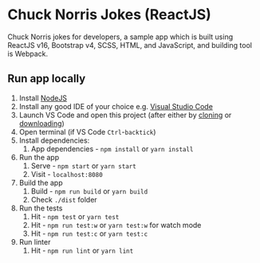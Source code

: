 # Chuck Norris Jokes (ReactJS)

Chuck Norris jokes for developers, a sample app which is built using ReactJS v16, Bootstrap v4, SCSS, HTML, and JavaScript, and building tool is Webpack.

## Run app locally

1.  Install [NodeJS](https://nodejs.org/en/download/)
1.  Install any good IDE of your choice e.g. [Visual Studio Code](https://code.visualstudio.com/)
1.  Launch VS Code and open this project (after either by [cloning](https://github.com/online-edu/react-norris.git) or [downloading](https://github.com/online-edu/react-norris/archive/master.zip))
1.  Open terminal (if VS Code `Ctrl`-`backtick`)
1.  Install dependencies:
    1.  App dependencies - `npm install` or `yarn install`
1.  Run the app
    1.  Serve - `npm start` or `yarn start`
    2.  Visit - `localhost:8080`
1.  Build the app
    1.  Build - `npm run build` or `yarn build`
    2.  Check `./dist` folder
1.  Run the tests
    1.  Hit - `npm test` or `yarn test`
    1.  Hit - `npm run test:w` or `yarn test:w` for watch mode
    1.  Hit - `npm run test:c` or `yarn test:c`
1.  Run linter
    1.  Hit - `npm run lint` or `yarn lint`
